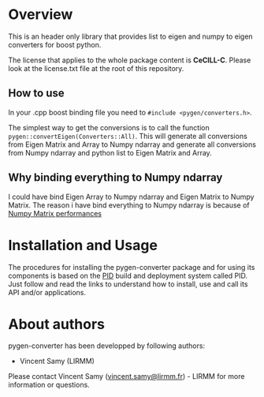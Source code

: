 
Overview
=========

This is an header only library that provides list to eigen and numpy to eigen converters for boost python.

The license that applies to the whole package content is **CeCILL-C**. Please look at the license.txt file at the root of this repository.

## How to use

In your .cpp boost binding file you need to `#include <pygen/converters.h>`.

The simplest way to get the conversions is to call the function `pygen::convertEigen(Converters::All)`. This will generate all conversions from Eigen Matrix and Array to Numpy ndarray and generate all conversions from Numpy ndarray and python list to Eigen Matrix and Array.

## Why binding everything to Numpy ndarray
I could have bind Eigen Array to Numpy ndarray and Eigen Matrix to Numpy Matrix.
The reason i have bind everything to Numpy ndarray is because of [Numpy Matrix performances](https://stackoverflow.com/questions/16929211/numpy-np-array-versus-np-matrix-performance)

Installation and Usage
=======================

The procedures for installing the pygen-converter package and for using its components is based on the [PID](http://pid.lirmm.net/pid-framework/pages/install.html) build and deployment system called PID. Just follow and read the links to understand how to install, use and call its API and/or applications.

About authors
=====================

pygen-converter has been developped by following authors: 
+ Vincent Samy (LIRMM)

Please contact Vincent Samy (vincent.samy@lirmm.fr) - LIRMM for more information or questions.




